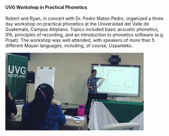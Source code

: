 #### UVG Workshop in Practical Phonetics ####

Robert and Ryan, in concert with Dr. Pedro Mateo Pedro, organized a three day workshop on practical phonetics at the Universidad del Valle de Guatemala, Campus Altiplano. Topics included basic acoustic phonetics, IPA, principles of recording, and an introduction to phonetics software (e.g. Praat). The workshop was well attended, with speakers of more than 5 different Mayan languages, including, of course, Uspanteko.

![Phonetics workshop at UVG](resources/Pictures/uvg_class.jpg)
